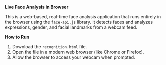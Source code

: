 **Live Face Analysis in Browser**

This is a web-based, real-time face analysis application that runs entirely in the browser using the `face-api.js` library. It detects faces and analyzes expressions, gender, and facial landmarks from a webcam feed.

**How to Run**

1.  Download the `recognition.html` file.
3.  Open the file in a modern web browser (like Chrome or Firefox).
4.  Allow the browser to access your webcam when prompted.
